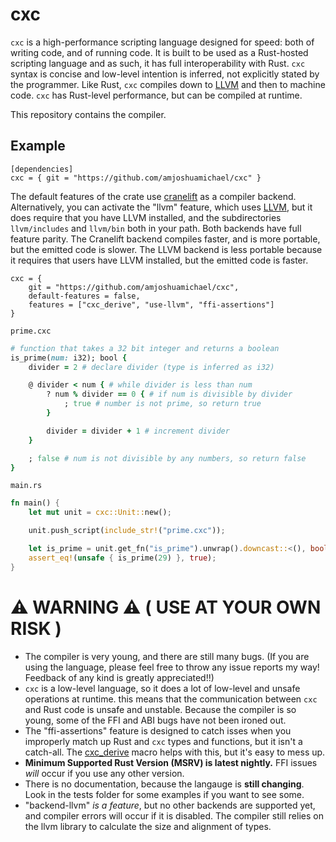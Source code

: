 # cxc
`cxc` is a high-performance scripting language designed for speed: both of writing code, and of running code. It is built to be used as a Rust-hosted scripting language and as such, it has full interoperability with Rust. `cxc` syntax is concise and low-level intention is inferred, not explicitly stated by the programmer. Like Rust, `cxc` compiles down to [LLVM](https://llvm.org) and then to machine code. `cxc` has Rust-level performance, but can be compiled at runtime.

This repository contains the compiler.

## Example

```
[dependencies]
cxc = { git = "https://github.com/amjoshuamichael/cxc" }
```

The default features of the crate use [cranelift](https://cranelift.dev/) as a compiler backend. Alternatively, you can activate the "llvm" feature, which uses [LLVM](https://llvm.org/), but it does require that you have LLVM installed, and the subdirectories `llvm/includes` and `llvm/bin` both in your path. Both backends have full feature parity. The Cranelift backend compiles faster, and is more portable, but the emitted code is slower. The LLVM backend is less portable because it requires that users have LLVM installed, but the emitted code is faster.

```
cxc = {
    git = "https://github.com/amjoshuamichael/cxc", 
    default-features = false, 
    features = ["cxc_derive", "use-llvm", "ffi-assertions"]
}
```

`prime.cxc`
```ruby
# function that takes a 32 bit integer and returns a boolean
is_prime(num: i32); bool { 
    divider = 2 # declare divider (type is inferred as i32)

    @ divider < num { # while divider is less than num
        ? num % divider == 0 { # if num is divisible by divider
            ; true # number is not prime, so return true
        }

        divider = divider + 1 # increment divider
    }

    ; false # num is not divisible by any numbers, so return false
}
```

`main.rs`
```rust
fn main() {
    let mut unit = cxc::Unit::new();

    unit.push_script(include_str!("prime.cxc"));

    let is_prime = unit.get_fn("is_prime").unwrap().downcast::<(), bool>();
    assert_eq!(unsafe { is_prime(29) }, true);
}
```

# ⚠️ WARNING ⚠️  ( USE AT YOUR OWN RISK )
* The compiler is very young, and there are still many bugs. (If you are using the language, please feel free to throw any issue reports my way! Feedback of any kind is greatly appreciated!!)
* `cxc` is a low-level language, so it does a lot of low-level and unsafe operations at runtime. this means that the communication between `cxc` and Rust code is unsafe and unstable. Because the compiler is so young, some of the FFI and ABI bugs have not been ironed out.
* The "ffi-assertions" feature is designed to catch isses when you improperly match up Rust and `cxc` types and functions, but it isn't a catch-all. The [cxc_derive](https://github.com/amjoshuamichael/cxc_derive) macro helps with this, but it's easy to mess up.
* **Minimum Supported Rust Version (MSRV) is latest nightly.** FFI issues *will* occur if you use any other version.
* There is no documentation, because the langauge is **still changing**. Look in the tests folder for some examples if you want to see some.
* "backend-llvm" *is a feature*, but no other backends are supported yet, and compiler errors will occur if it is disabled. The compiler still relies on the llvm library to calculate the size and alignment of types.
